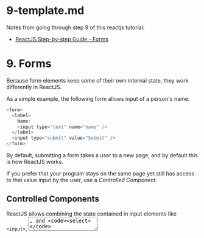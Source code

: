 
# 9-template.md

Notes from going through step 9 of this reactjs tutorial:

- [ReactJS Step-by-step Guide - Forms](https://reactjs.org/docs/forms.html)

# 9. Forms

Because form elements keep some of their own internal state, they work differently in ReactJS.

As a simple example, the following form allows input of a person's name:

```javascript
<form>
  <label>
    Name:
    <input type="text" name="name" />
  </label>
  <input type="submit" value="Submit" />
</form>
```

By default, submitting a form takes a user to a new page, and by default this is how ReactJS works.

If you prefer that your program stays on the same page yet still has access to thei value input by the user, use a *Controlled Component.*

## Controlled Components

ReactJS allows combining the state contained in input elements like `<input>`, <textarea>, and `<select>` with
the state property of ReactJS components that can be updated only by calls to the `setState()` function.

**This is done by making ReactJS's state "the single source of truth."**
This makes the input form element what is called a *"controlled component"*

The following example shows a NameForm component class that  makes the simple `name` `<input>` tag above a controlled component.
This allows us to include code that logs the name when the user submits it:

```javascript
// NameForm: Class to allow writing submitted names to a log
class NameForm extends React.Component {
  constructor(props) {
    super(props);
    this.state = {value: ''};

    this.handleChange = this.handleChange.bind(this);
    this.handleSubmit = this.handleSubmit.bind(this);
  }

  // event handler for when the user presses a key (when the input field has the focus)
  handleChange(event) {
    this.setState({value: event.target.value});
  }

  // event handler for when the form is submitted
  //   call preventDefault() so that we stay on this page rather than go to a new one
  handleSubmit(event) {
    alert('A name was submitted: ' + this.state.value);
    event.preventDefault();
  }

  render() {
    return (
      <form onSubmit={this.handleSubmit}>
        <label>
          Name:
          <input type="text" value={this.state.value} **onChange={this.handleChange}** />
        </label>
        <input type="submit" value="Submit" />
      </form>
    );
  }
}
```

Note that `this.handleChange` is called every time the user presses a key!

To see this code working, see the [9. My NameForm pen](https://codepen.io/tomwhartung/pen/KKByOZM) on codepen.

## The `<textarea>` Tag

ReactJS handles `textarea` elements like `input` elements in that it uses a `value` property to set its value
(rather than putting the value between the `<textarea>` and `</textarea>` tags).

The following example is similar to the previous example except it uses a `textarea` instead of an `input` element:

```javascript
// EssayForm: component to demonstrate how React processes textarea elements
class EssayForm extends React.Component {
  constructor(props) {
    super(props);
    // initialize the text area with some text:
    this.state = {
      value: 'Please write an essay about your favorite DOM element.'
    };

    this.handleChange = this.handleChange.bind(this);
    this.handleSubmit = this.handleSubmit.bind(this);
  }

  handleChange(event) {
    this.setState({value: event.target.value});
  }

  handleSubmit(event) {
    alert('An essay was submitted: ' + this.state.value);
    event.preventDefault();
  }

  render() {
    return (
      <form onSubmit={this.handleSubmit}>
        <label>
          Essay:
          <textarea value={this.state.value} onChange={this.handleChange} />
        </label>
        <input type="submit" value="Submit" />
      </form>
    );
  }
}
```

To see this code working, see the [9. My EssayForm pen](https://codepen.io/tomwhartung/pen/wvxpyqo?editors=0010) on codepen.

```html
```

```javascript
```

```html
```

```javascript
```

```html
```

